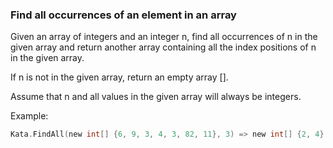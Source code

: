 ### Find all occurrences of an element in an array

Given an array of integers and an integer n, find all occurrences of n in the given array and return another array containing all the index positions of n in the given array.

If n is not in the given array, return an empty array [].

Assume that n and all values in the given array will always be integers.

Example:
```c
Kata.FindAll(new int[] {6, 9, 3, 4, 3, 82, 11}, 3) => new int[] {2, 4}
